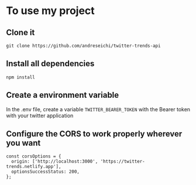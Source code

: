 # To use my project

## Clone it

`git clone https://github.com/andreseichi/twitter-trends-api`

## Install all dependencies

`npm install`

## Create a environment variable

In the .env file, create a variable `TWITTER_BEARER_TOKEN` with the Bearer token with your twitter application

## Configure the CORS to work properly wherever you want

```
const corsOptions = {
  origin: ['http://localhost:3000', 'https://twitter-trends.netlify.app'],
  optionsSuccessStatus: 200,
};
```
